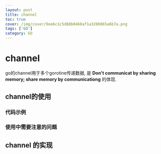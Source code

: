 ```yaml
---
layout: post
title: channel
toc: true
cover: /img/cover/9ee6c1c5d88b0468af1a3280865a6b7a.png
tags: ['GO']
category: GO
---
```


# channel

go的channel用于多个gorotine传递数据, 是 **Don't communicat by sharing memory; share memory by communicationg**  的体现. 

## channel的使用

### 代码示例

###  使用中需要注意的问题



## channel 的实现









